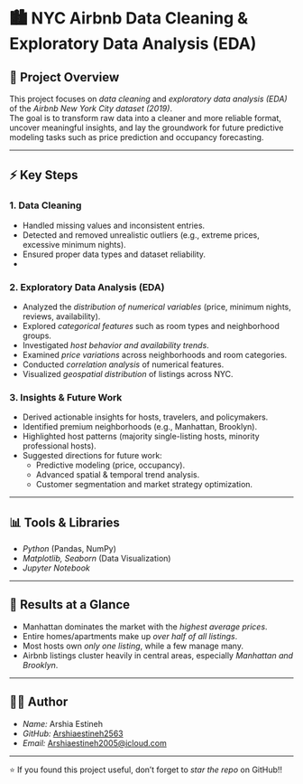 # 🏙 NYC Airbnb Data Cleaning & Exploratory Data Analysis (EDA)

## 📌 Project Overview  
This project focuses on *data cleaning* and *exploratory data analysis (EDA)* of the *Airbnb New York City dataset (2019)*.  
The goal is to transform raw data into a cleaner and more reliable format, uncover meaningful insights, and lay the groundwork for future predictive modeling tasks such as price prediction and occupancy forecasting.  

---

## ⚡ Key Steps  

### 1. Data Cleaning  
- Handled missing values and inconsistent entries.  
- Detected and removed unrealistic outliers (e.g., extreme prices, excessive minimum nights).  
- Ensured proper data types and dataset reliability.
- 

### 2. Exploratory Data Analysis (EDA)  
- Analyzed the *distribution of numerical variables* (price, minimum nights, reviews, availability).  
- Explored *categorical features* such as room types and neighborhood groups.  
- Investigated *host behavior and availability trends*.  
- Examined *price variations* across neighborhoods and room categories.  
- Conducted *correlation analysis* of numerical features.  
- Visualized *geospatial distribution* of listings across NYC.  

### 3. Insights & Future Work  
- Derived actionable insights for hosts, travelers, and policymakers.  
- Identified premium neighborhoods (e.g., Manhattan, Brooklyn).  
- Highlighted host patterns (majority single-listing hosts, minority professional hosts).  
- Suggested directions for future work:  
  - Predictive modeling (price, occupancy).  
  - Advanced spatial & temporal trend analysis.  
  - Customer segmentation and market strategy optimization.  

---

## 📊 Tools & Libraries  
- *Python* (Pandas, NumPy)  
- *Matplotlib, Seaborn* (Data Visualization)  
- *Jupyter Notebook*  

---

## 📌 Results at a Glance  
- Manhattan dominates the market with the *highest average prices*.  
- Entire homes/apartments make up *over half of all listings*.  
- Most hosts own *only one listing*, while a few manage many.  
- Airbnb listings cluster heavily in central areas, especially *Manhattan and Brooklyn*.  

---

## 👨‍💻 Author  

- *Name:* Arshia Estineh  
- *GitHub:* [Arshiaestineh2563](https://github.com/Arshiaestineh2563)  
- *Email:* Arshiaestineh2005@icloud.com  

----


⭐ If you found this project useful, don’t forget to *star the repo* on GitHub!!
